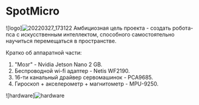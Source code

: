 # SpotMicro
![logo]![20220327_173122](https://github.com/yudelex/SpotMicro/assets/77695579/44148431-59c6-4c2a-8ac0-fd773a9437fa)
Амбициозная цель проекта - создать робота-пса с искусственным интеллектом, способного самостоятельно научиться перемещаться в пространстве.

Кратко об аппаратной части:
1. "Мозг" - Nvidia Jetson Nano 2 GB.
2. Беспроводной wi-fi адаптер - Netis WF2190.
3. 16-ти канальный драйвер сервомашинок - PCA9685.
4. Гироскоп + акселерометр + магнитометр - MPU-9250.

![hardware]![hardware](https://github.com/yudelex/SpotMicro/assets/77695579/498ae097-2549-4aee-8413-39d3bbe2816a)
